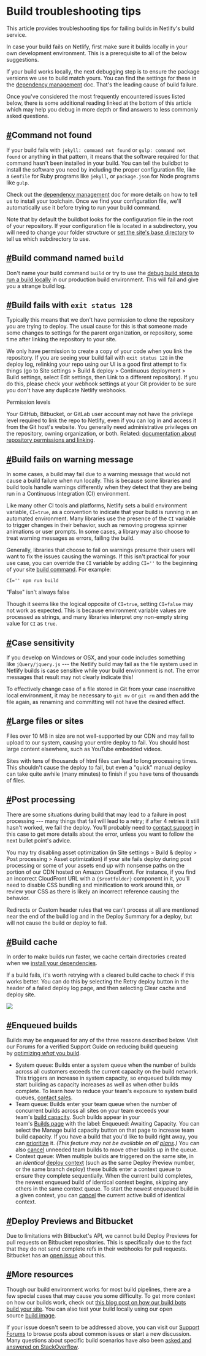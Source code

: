# Build troubleshooting tips

This article provides troubleshooting tips for failing builds in Netlify's build service.

In case your build fails on Netlify, first make sure it builds locally in your own development environment. This is a prerequisite to all of the below suggestions.

If your build works locally, the next debugging step is to ensure the package versions we use to build match yours. You can find the settings for these in the [dependency management](https://docs.netlify.com/configure-builds/manage-dependencies/) doc. That's the leading cause of build failure.

Once you've considered the most frequently encountered issues listed below, there is some additional reading linked at the bottom of this article which may help you debug in more depth or find answers to less commonly asked questions.

## [#](https://docs.netlify.com/configure-builds/troubleshooting-tips/?_ga=2.84803921.938315912.1639898242-345723907.1639767886#command-not-found)Command not found

If your build fails with `jekyll: command not found` or `gulp: command not found` or anything in that pattern, it means that the software required for that command hasn't been installed in your build. You can tell the buildbot to install the software you need by including the proper configuration file, like a `Gemfile` for Ruby programs like `jekyll`, or `package.json` for Node programs like `gulp`.

Check out the [dependency management](https://docs.netlify.com/configure-builds/manage-dependencies/) doc for more details on how to tell us to install your toolchain. Once we find your configuration file, we'll automatically use it before trying to run your build command.

Note that by default the buildbot looks for the configuration file in the root of your repository. If your configuration file is located in a subdirectory, you will need to change your folder structure or [set the site's base directory](https://docs.netlify.com/configure-builds/get-started/#basic-build-settings) to tell us which subdirectory to use.

## [#](https://docs.netlify.com/configure-builds/troubleshooting-tips/?_ga=2.84803921.938315912.1639898242-345723907.1639767886#build-command-named-build)Build command named `build`

Don't name your build command `build` or try to use the [debug build steps to run a build locally](https://github.com/netlify/build-image#running-locally) in our production build environment. This will fail and give you a strange build log.

## [#](https://docs.netlify.com/configure-builds/troubleshooting-tips/?_ga=2.84803921.938315912.1639898242-345723907.1639767886#build-fails-with-exit-status-128)Build fails with `exit status 128`

Typically this means that we don't have permission to clone the repository you are trying to deploy. The usual cause for this is that someone made some changes to settings for the parent organization, or repository, some time after linking the repository to your site.

We only have permission to create a copy of your code when you link the repository. If you are seeing your build fail with `exit status 128` in the deploy log, relinking your repo using our UI is a good first attempt to fix things (go to Site settings > Build & deploy > Continuous deployment > Build settings, select Edit settings, then Link to a different repository). If you do this, please check your webhook settings at your Git provider to be sure you don't have any duplicate Netlify webhooks.

Permission levels

Your GitHub, Bitbucket, or GitLab user account may not have the privilege level required to link the repo to Netlify, even if you can log in and access it from the Git host's website. You generally need administrative privileges on the repository, owning organization, or both. Related: [documentation about repository permissions and linking](https://docs.netlify.com/configure-builds/repo-permissions-linking/).

## [#](https://docs.netlify.com/configure-builds/troubleshooting-tips/?_ga=2.84803921.938315912.1639898242-345723907.1639767886#build-fails-on-warning-message)Build fails on warning message

In some cases, a build may fail due to a warning message that would not cause a build failure when run locally. This is because some libraries and build tools handle warnings differently when they detect that they are being run in a Continuous Integration (CI) environment.

Like many other CI tools and platforms, Netlify sets a build environment variable, `CI=true`, as a convention to indicate that your build is running in an automated environment. Many libraries use the presence of the `CI` variable to trigger changes in their behavior, such as removing progress spinner animations or user prompts. In some cases, a library may also choose to treat warning messages as errors, failing the build.

Generally, libraries that choose to fail on warnings presume their users will want to fix the issues causing the warnings. If this isn't practical for your use case, you can override the `CI` variable by adding `CI=''` to the beginning of your site [build command](https://docs.netlify.com/configure-builds/get-started/#basic-build-settings). For example:

```
CI='' npm run build

```

"False" isn't always false

Though it seems like the logical opposite of `CI=true`, setting `CI=false` may not work as expected. This is because environment variable values are processed as strings, and many libraries interpret *any* non-empty string value for `CI` as `true`.

## [#](https://docs.netlify.com/configure-builds/troubleshooting-tips/?_ga=2.84803921.938315912.1639898242-345723907.1639767886#case-sensitivity)Case sensitivity

If you develop on Windows or OSX, and your code includes something like `jQuery/jquery.js` --- the Netlify build may fail as the file system used in Netlify builds is case sensitive while your build environment is not. The error messages that result may not clearly indicate this!

To effectively change case of a file stored in Git from your case insensitive local environment, it may be necessary to `git mv` or `git rm` and then add the file again, as renaming and committing will not have the desired effect.

## [#](https://docs.netlify.com/configure-builds/troubleshooting-tips/?_ga=2.84803921.938315912.1639898242-345723907.1639767886#large-files-or-sites)Large files or sites

Files over 10 MB in size are not well-supported by our CDN and may fail to upload to our system, causing your entire deploy to fail. You should host large content elsewhere, such as YouTube embedded videos.

Sites with tens of thousands of html files can lead to long processing times. This shouldn't cause the deploy to fail, but even a "quick" manual deploy can take quite awhile (many minutes) to finish if you have tens of thousands of files.

## [#](https://docs.netlify.com/configure-builds/troubleshooting-tips/?_ga=2.84803921.938315912.1639898242-345723907.1639767886#post-processing)Post processing

There are some situations during build that may lead to a failure in post processing --- many things that fail will lead to a retry; if after 4 retries it still hasn't worked, we fail the deploy. You'll probably need to [contact support](https://www.netlify.com/support/) in this case to get more details about the error, unless you want to follow the next bullet point's advice.

You may try disabling asset optimization (in Site settings > Build & deploy > Post processing > Asset optimization) if your site fails deploy during post processing or some of your assets end up with nonsense paths on the portion of our CDN hosted on Amazon CloudFront. For instance, if you find an incorrect CloudFront URL with a `{$rootfolder}` component in it, you'll need to disable CSS bundling and minification to work around this, or review your CSS as there is likely an incorrect reference causing the behavior.

Redirects or Custom header rules that we can't process at all are mentioned near the end of the build log and in the Deploy Summary for a deploy, but will not cause the build or deploy to fail.

## [#](https://docs.netlify.com/configure-builds/troubleshooting-tips/?_ga=2.84803921.938315912.1639898242-345723907.1639767886#build-cache)Build cache

In order to make builds run faster, we cache certain directories created when we [install your dependencies](https://docs.netlify.com/configure-builds/manage-dependencies/#dependency-cache).

If a build fails, it's worth retrying with a cleared build cache to check if this works better. You can do this by selecting the Retry deploy button in the header of a failed deploy log page, and then selecting Clear cache and deploy site.

![](https://d33wubrfki0l68.cloudfront.net/6b862d5d0fe47bb42d9c0582f25dec8d7f47e4b5/00d94/images/configure-builds-retry-deploy-dropdown.png)

## [#](https://docs.netlify.com/configure-builds/troubleshooting-tips/?_ga=2.84803921.938315912.1639898242-345723907.1639767886#enqueued-builds)Enqueued builds

Builds may be enqueued for any of the three reasons described below. Visit our Forums for a verified Support Guide on reducing build queueing by [optimizing *what* you build](https://answers.netlify.com/t/common-issue-how-can-i-optimize-my-netlify-build-time/3907).

-   System queue: Builds enter a system queue when the number of builds across all customers exceeds the current capacity on the build network. This triggers an increase in system capacity, so enqueued builds may start building as capacity increases as well as when other builds complete. To learn how to reduce your team's exposure to system build queues, [contact sales](https://www.netlify.com/enterprise/contact/).
-   Team queue: Builds enter your team queue when the number of concurrent builds across all sites on your team exceeds your team's [build capacity](https://docs.netlify.com/accounts-and-billing/billing/#builds-usage). Such builds appear in your team's [Builds page](https://docs.netlify.com/monitor-sites/monitor-builds/) with the label: Enqueued: Awaiting Capacity. You can select the Manage build capacity button on that page to increase team build capacity. If you have a build that you'd like to build right away, you can [prioritize](https://docs.netlify.com/monitor-sites/monitor-builds/#prioritize-a-build) it. *(This feature may not be available on all [plans](https://www.netlify.com/pricing/).)* You can also [cancel](https://docs.netlify.com/site-deploys/manage-deploys/#cancel-a-deploy) unneeded team builds to move other builds up in the queue.
-   Context queue: When multiple builds are triggered on the same site, in an *identical* [deploy context](https://docs.netlify.com/site-deploys/overview/#deploy-contexts) (such as the same Deploy Preview number, or the same branch deploy) these builds enter a context queue to ensure they complete sequentially. When the current build completes, the newest enqueued build of identical context begins, skipping any others in the same context queue. To start the newest enqueued build in a given context, you can [cancel](https://docs.netlify.com/site-deploys/manage-deploys/#cancel-a-deploy) the current active build of identical context.

## [#](https://docs.netlify.com/configure-builds/troubleshooting-tips/?_ga=2.84803921.938315912.1639898242-345723907.1639767886#deploy-previews-and-bitbucket)Deploy Previews and Bitbucket

Due to limitations with Bitbucket's API, we cannot build Deploy Previews for pull requests on Bitbucket repositories. This is specifically due to the fact that they do not send complete refs in their webhooks for pull requests. Bitbucket has an [open issue](https://bitbucket.org/site/master/issues/5814/refify-pull-requests-by-making-them-a-ref) about this.

## [#](https://docs.netlify.com/configure-builds/troubleshooting-tips/?_ga=2.84803921.938315912.1639898242-345723907.1639767886#more-resources)More resources

Though our build environment works for most build pipelines, there are a few special cases that may cause you some difficulty. To get more context on how our builds work, check out [this blog post on how our build bots build your site](https://www.netlify.com/blog/2016/10/18/how-our-build-bots-build-sites/). You can also test your build locally using our open source [build image](https://github.com/netlify/build-image).

If your issue doesn't seem to be addressed above, you can visit our [Support Forums](https://answers.netlify.com/categories) to browse posts about common issues or start a new discussion. Many questions about specific build scenarios have also been [asked and answered on StackOverflow](https://stackoverflow.com/questions/tagged/netlify).
